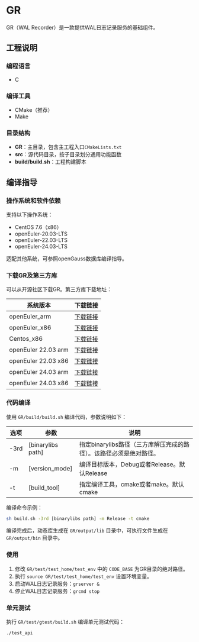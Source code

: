 # GR

GR（WAL Recorder）是一款提供WAL日志记录服务的基础组件。

## 工程说明

### 编程语言
- C

### 编译工具
- CMake（推荐）
- Make

### 目录结构
- **GR**：主目录，包含主工程入口`CMakeLists.txt`
- **src**：源代码目录，按子目录划分通用功能函数
- **build/build.sh**：工程构建脚本

## 编译指导

### 操作系统和软件依赖
支持以下操作系统：
- CentOS 7.6（x86）
- openEuler-20.03-LTS
- openEuler-22.03-LTS
- openEuler-24.03-LTS

适配其他系统，可参照openGauss数据库编译指导。

### 下载GR及第三方库
可以从开源社区下载GR。第三方库下载地址：

| 系统版本 | 下载链接 |
|----------|----------|
| openEuler_arm | [下载链接](https://opengauss.obs.cn-south-1.myhuaweicloud.com/latest/binarylibs/gcc10.3/openGauss-third_party_binarylibs_openEuler_arm.tar.gz) |
| openEuler_x86 | [下载链接](https://opengauss.obs.cn-south-1.myhuaweicloud.com/latest/binarylibs/gcc10.3/openGauss-third_party_binarylibs_openEuler_x86_64.tar.gz) |
| Centos_x86 | [下载链接](https://opengauss.obs.cn-south-1.myhuaweicloud.com/latest/binarylibs/gcc10.3/openGauss-third_party_binarylibs_Centos7.6_x86_64.tar.gz) |
| openEuler 22.03 arm | [下载链接](https://opengauss.obs.cn-south-1.myhuaweicloud.com/latest/binarylibs/gcc10.3/openGauss-third_party_binarylibs_openEuler_2203_arm.tar.gz) |
| openEuler 22.03 x86 | [下载链接](https://opengauss.obs.cn-south-1.myhuaweicloud.com/latest/binarylibs/gcc10.3/openGauss-third_party_binarylibs_openEuler_2203_x86_64.tar.gz) |
| openEuler 24.03 arm | [下载链接](https://opengauss.obs.cn-south-1.myhuaweicloud.com/latest/binarylibs/gcc10.3/openGauss-third_party_binarylibs_openEuler_2403_arm.tar.gz) |
| openEuler 24.03 x86 | [下载链接](https://opengauss.obs.cn-south-1.myhuaweicloud.com/latest/binarylibs/gcc10.3/openGauss-third_party_binarylibs_openEuler_2403_x86_64.tar.gz) |

### 代码编译
使用 `GR/build/build.sh` 编译代码，参数说明如下：

| 选项 | 参数 | 说明 |
|------|------|------|
| -3rd | [binarylibs path] | 指定binarylibs路径（三方库解压完成的路径）。该路径必须是绝对路径。|
| -m   | [version_mode] | 编译目标版本，Debug或者Release。默认Release |
| -t   | [build_tool] | 指定编译工具，cmake或者make。默认cmake |

编译命令示例：

```bash
sh build.sh -3rd [binarylibs path] -m Release -t cmake
```

编译完成后，动态库生成在 `GR/output/lib` 目录中，可执行文件生成在 `GR/output/bin` 目录中。

### 使用

1. 修改 `GR/test/test_home/test_env` 中的 `CODE_BASE` 为GR目录的绝对路径。
2. 执行 `source GR/test/test_home/test_env` 设置环境变量。
3. 启动WAL日志记录服务：`grserver &`
4. 停止WAL日志记录服务：`grcmd stop`

### 单元测试

执行 `GR/test/gtest/build.sh` 编译单元测试代码：

```bash
./test_api
```
